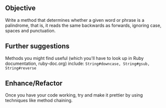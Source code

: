 ## Objective

Write a method that determines whether a given word or phrase is a palindrome, that is, it reads the same backwards as forwards, ignoring case, spaces and punctuation.

## Further suggestions

Methods you might find useful (which you'll have to look up in Ruby documentation, ruby-doc.org) include: `String#downcase, String#gsub, String#reverse`

## Enhance/Refactor

Once you have your code working, try and make it prettier by using techniques like method chaining.
